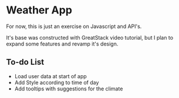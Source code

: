 # Weather App

For now, this is just an exercise on Javascript and API's. 

It's base was constructed with GreatStack video tutorial, but I plan to expand some features and revamp it's design.

## To-do List

* Load user data at start of app
* Add Style according to time of day
* Add tooltips with suggestions for the climate
